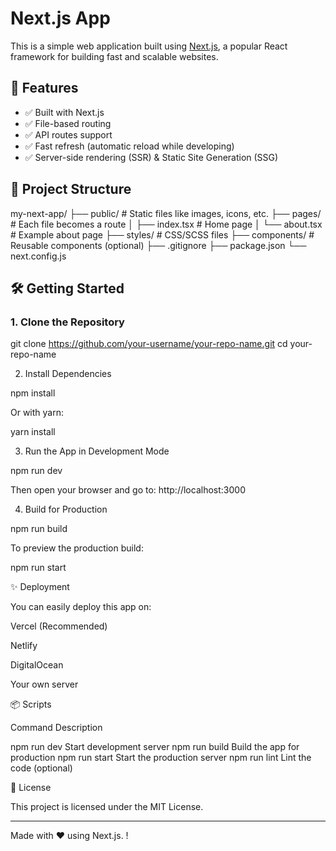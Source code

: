 # Next.js App

This is a simple web application built using [Next.js](https://nextjs.org/), a popular React framework for building fast and scalable websites.

## 🚀 Features

- ✅ Built with Next.js
- ✅ File-based routing
- ✅ API routes support
- ✅ Fast refresh (automatic reload while developing)
- ✅ Server-side rendering (SSR) & Static Site Generation (SSG)

## 📁 Project Structure

my-next-app/ ├── public/          # Static files like images, icons, etc. ├── pages/           # Each file becomes a route │   ├── index.tsx    # Home page │   └── about.tsx    # Example about page ├── styles/          # CSS/SCSS files ├── components/      # Reusable components (optional) ├── .gitignore ├── package.json └── next.config.js

## 🛠️ Getting Started

### 1. Clone the Repository

git clone https://github.com/your-username/your-repo-name.git
cd your-repo-name

2. Install Dependencies

npm install

Or with yarn:

yarn install

3. Run the App in Development Mode

npm run dev

Then open your browser and go to: http://localhost:3000

4. Build for Production

npm run build

To preview the production build:

npm run start

✨ Deployment

You can easily deploy this app on:

Vercel (Recommended)

Netlify

DigitalOcean

Your own server


📦 Scripts

Command	Description

npm run dev	Start development server
npm run build	Build the app for production
npm run start	Start the production server
npm run lint	Lint the code (optional)


📄 License

This project is licensed under the MIT License.


---

Made with ❤️ using Next.js.
!

